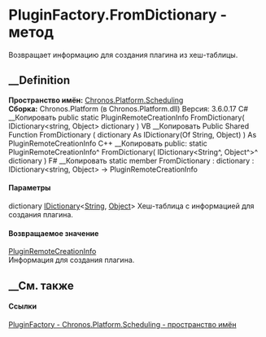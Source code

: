 # PluginFactory.FromDictionary - метод
Возвращает информацию для создания плагина из хеш-таблицы.
## __Definition
 **Пространство имён:**
[Chronos.Platform.Scheduling](N_Chronos_Platform_Scheduling.htm)  
 **Сборка:** Chronos.Platform (в Chronos.Platform.dll) Версия: 3.6.0.17
C# __Копировать
     public static PluginRemoteCreationInfo FromDictionary(
    	IDictionary<string, Object> dictionary
    )
VB __Копировать
     Public Shared Function FromDictionary ( 
    	dictionary As IDictionary(Of String, Object)
    ) As PluginRemoteCreationInfo
C++ __Копировать
     public:
    static PluginRemoteCreationInfo^ FromDictionary(
    	IDictionary<String^, Object^>^ dictionary
    )
F# __Копировать
     static member FromDictionary : 
            dictionary : IDictionary<string, Object> -> PluginRemoteCreationInfo 
#### Параметры
dictionary
[IDictionary](https://learn.microsoft.com/dotnet/api/system.collections.generic.idictionary-2)<[String](https://learn.microsoft.com/dotnet/api/system.string),
[Object](https://learn.microsoft.com/dotnet/api/system.object)>
    Хеш-таблица с информацией для создания плагина.
#### Возвращаемое значение
[PluginRemoteCreationInfo](T_Chronos_Platform_Scheduling_PluginRemoteCreationInfo.htm)  
Информация для создания плагина.
##  __См. также
#### Ссылки
[PluginFactory - ](T_Chronos_Platform_Scheduling_PluginFactory.htm)
[Chronos.Platform.Scheduling - пространство
имён](N_Chronos_Platform_Scheduling.htm)
